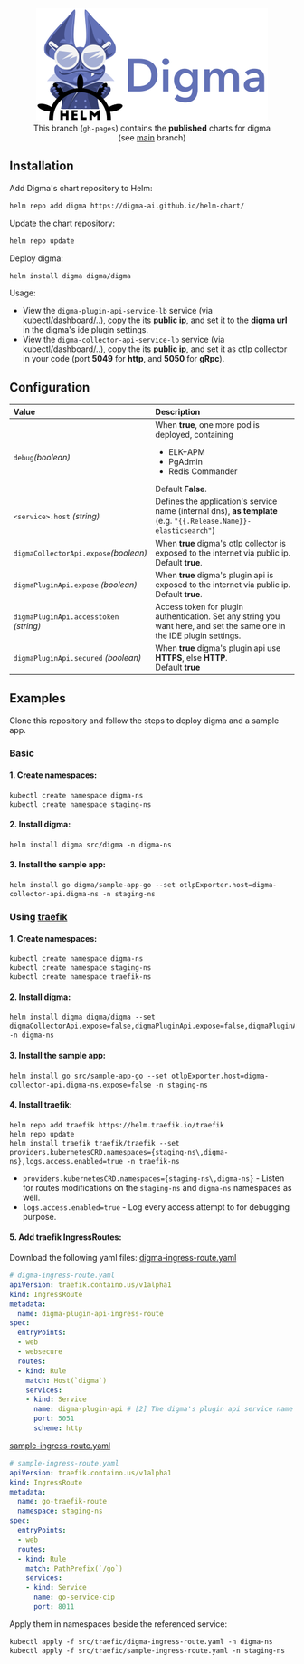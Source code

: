 <p align="center">
  <picture>
    <source media="(prefers-color-scheme: dark)" srcset="assets/digma-helm-dark.png">
    <source media="(prefers-color-scheme: light)" srcset="assets/digma-helm-light.png">
    <img width="410" height="200" src="assets/digma-helm-light.png" alt="digma+helm logos">
  </picture>
  <br/>
  This branch (<code>gh-pages</code>) contains the <b>published</b> charts for digma
  <br/>
  (see <a href="https://github.com/digma-ai/helm-chart/tree/main">main</a> branch)
</p>

## Installation

Add Digma's chart repository to Helm:
```bash
helm repo add digma https://digma-ai.github.io/helm-chart/
```

Update the chart repository:
```bash
helm repo update
```

Deploy digma:
```bash
helm install digma digma/digma
```

Usage:
- View the `digma-plugin-api-service-lb` service (via kubectl/dashboard/..), copy the its **public ip**, and set it to the **digma url** in the digma's ide plugin settings.
- View the `digma-collector-api-service-lb` service (via kubectl/dashboard/..), copy the its **public ip**, and set it as otlp collector in your code (port **5049** for **http**, and **5050** for **gRpc**).
## Configuration
<table>
    <thead>
        <tr>
            <th align="left">Value</th>
            <th align="left">Description</th>
        </tr>
    </thead>
    <tbody>
        <tr>
          <td><code>debug</code><i>(boolean)</i></td>
              <td>When <b>true</b>, one more pod is deployed, containing <br/><ul><li>ELK+APM</li><li>PgAdmin</li><li>Redis Commander</li></ul>Default <b>False</b>.</td>
            </tr>
        <tr>
          <td><code>&lt;service&gt;.host</code> <i>(string)</i></td>
              <td>Defines the application's service name (internal dns), <b>as template</b> (e.g. <code>"{{.Release.Name}}-elasticsearch"</code>)</td>
            </tr>
        <tr>
          <td><code>digmaCollectorApi.expose</code><i>(boolean)</i></td>
            <td>When <b>true</b> digma's otlp collector is exposed to the internet via public ip.<br/>Default <b>true</b>.</td>
          </tr>
        <tr>
          <td><code>digmaPluginApi.expose</code> <i>(boolean)</i></td>
            <td>When <b>true</b> digma's plugin api is exposed to the internet via public ip.<br/>Default <b>true</b>.</td>
          </tr>
        <tr>
          <td><code>digmaPluginApi.accesstoken</code> <i>(string)</i></td>
            <td>Access token for plugin authentication. Set any string you want here, and set the same one in the IDE plugin settings.</td>
        </tr>
        <tr>
          <td><code>digmaPluginApi.secured</code> <i>(boolean)</i></td>
          <td>When <b>true</b> digma's plugin api use <b>HTTPS</b>, else <b>HTTP</b>.<br/>Default <b>true</b></td>
        </tr>
    </tbody>
</table>

## Examples
Clone this repository and follow the steps to deploy digma and a sample app.
### Basic
#### 1. Create namespaces:
```
kubectl create namespace digma-ns
kubectl create namespace staging-ns
```
#### 2. Install digma:
```
helm install digma src/digma -n digma-ns
```
#### 3. Install the sample app:
```
helm install go digma/sample-app-go --set otlpExporter.host=digma-collector-api.digma-ns -n staging-ns
```

### Using [traefik](https://github.com/traefik/traefik)
#### 1. Create namespaces:
```
kubectl create namespace digma-ns
kubectl create namespace staging-ns
kubectl create namespace traefik-ns
```

#### 2. Install digma:
```
helm install digma digma/digma --set digmaCollectorApi.expose=false,digmaPluginApi.expose=false,digmaPluginApi.secured=false -n digma-ns
```

#### 3. Install the sample app:
```
helm install go src/sample-app-go --set otlpExporter.host=digma-collector-api.digma-ns,expose=false -n staging-ns
```

#### 4. Install traefik:
```
helm repo add traefik https://helm.traefik.io/traefik
helm repo update
helm install traefik traefik/traefik --set providers.kubernetesCRD.namespaces={staging-ns\,digma-ns},logs.access.enabled=true -n traefik-ns
```
- `providers.kubernetesCRD.namespaces={staging-ns\,digma-ns}` - Listen for routes modifications on the `staging-ns` and `digma-ns` namespaces as well.
- `logs.access.enabled=true` - Log every access attempt to for debugging purpose.

#### 5. Add traefik IngressRoutes:
Download the following yaml files:
[digma-ingress-route.yaml](https://github.com/digma-ai/helm-chart/blob/main/src/traefik/digma-ingress-route.yaml)
```yaml
# digma-ingress-route.yaml
apiVersion: traefik.containo.us/v1alpha1
kind: IngressRoute
metadata:
  name: digma-plugin-api-ingress-route
spec:
  entryPoints:
  - web
  - websecure
  routes:
  - kind: Rule
    match: Host(`digma`)
    services:
    - kind: Service
      name: digma-plugin-api # [2] The digma's plugin api service name
      port: 5051
      scheme: http
```
[sample-ingress-route.yaml](https://github.com/digma-ai/helm-chart/blob/main/src/traefik/sample-ingress-route.yaml)
```yaml
# sample-ingress-route.yaml
apiVersion: traefik.containo.us/v1alpha1
kind: IngressRoute
metadata:
  name: go-traefik-route
  namespace: staging-ns
spec:
  entryPoints:
  - web
  routes:
  - kind: Rule
    match: PathPrefix(`/go`)
    services:
    - kind: Service
      name: go-service-cip
      port: 8011
```

Apply them in namespaces beside the referenced service:
```
kubectl apply -f src/traefic/digma-ingress-route.yaml -n digma-ns
kubectl apply -f src/traefic/sample-ingress-route.yaml -n staging-ns
```

